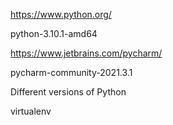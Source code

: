 https://www.python.org/




python-3.10.1-amd64



https://www.jetbrains.com/pycharm/

pycharm-community-2021.3.1


Different versions of Python

virtualenv
